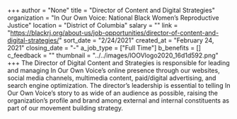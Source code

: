 +++
author = "None"
title = "Director of Content and Digital Strategies"
organization = "In Our Own Voice: National Black Women’s Reproductive Justice"
location = "District of Columbia"
salary = ""
link = "https://blackrj.org/about-us/job-opportunities/director-of-content-and-digital-strategies/"
sort_date = "2/24/2021"
created_at = "February 24, 2021"
closing_date = "-"
a_job_type = ["Full Time"]
b_benefits = []
c_feedback = ""
thumbnail = "../../images/IOOVlogo2020_16d1d592.png"
+++
The Director of Digital Content and Strategies is responsible for leading and managing In Our Own Voice’s online presence through our websites, social media channels, multimedia content, paid/digital advertising, and search engine optimization. The director’s leadership is essential to telling In Our Own Voice’s story to as wide of an audience as possible, raising the organization’s profile and brand among external and internal constituents as part of our movement building strategy.